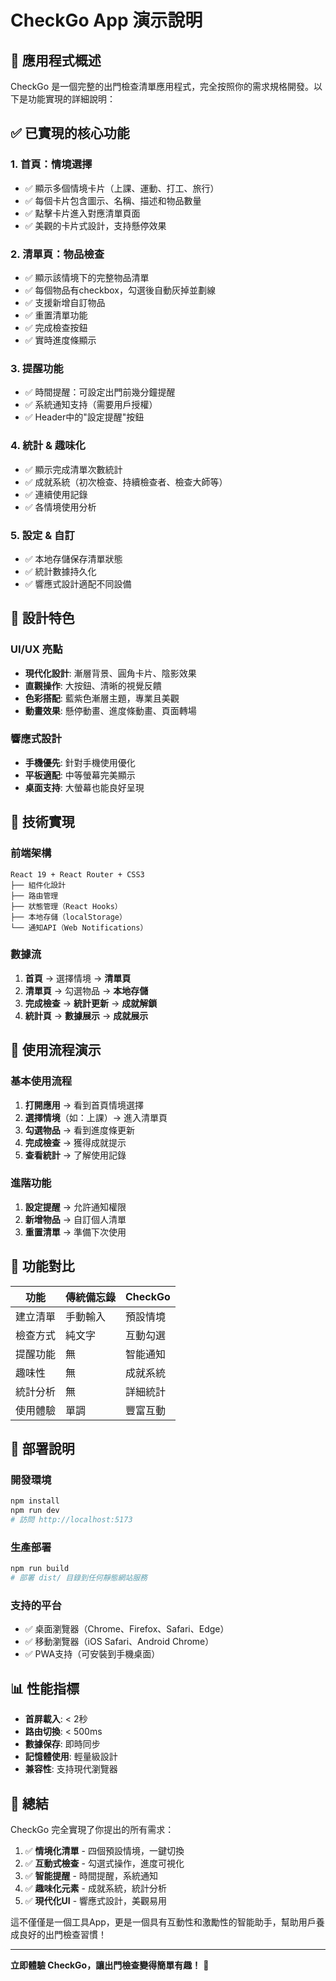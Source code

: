 # CheckGo App 演示說明

## 🎯 應用程式概述

CheckGo 是一個完整的出門檢查清單應用程式，完全按照你的需求規格開發。以下是功能實現的詳細說明：

## ✅ 已實現的核心功能

### 1. 首頁：情境選擇
- ✅ 顯示多個情境卡片（上課、運動、打工、旅行）
- ✅ 每個卡片包含圖示、名稱、描述和物品數量
- ✅ 點擊卡片進入對應清單頁面
- ✅ 美觀的卡片式設計，支持懸停效果

### 2. 清單頁：物品檢查
- ✅ 顯示該情境下的完整物品清單
- ✅ 每個物品有checkbox，勾選後自動灰掉並劃線
- ✅ 支援新增自訂物品
- ✅ 重置清單功能
- ✅ 完成檢查按鈕
- ✅ 實時進度條顯示

### 3. 提醒功能
- ✅ 時間提醒：可設定出門前幾分鐘提醒
- ✅ 系統通知支持（需要用戶授權）
- ✅ Header中的"設定提醒"按鈕

### 4. 統計 & 趣味化
- ✅ 顯示完成清單次數統計
- ✅ 成就系統（初次檢查、持續檢查者、檢查大師等）
- ✅ 連續使用記錄
- ✅ 各情境使用分析

### 5. 設定 & 自訂
- ✅ 本地存儲保存清單狀態
- ✅ 統計數據持久化
- ✅ 響應式設計適配不同設備

## 🎨 設計特色

### UI/UX 亮點
- **現代化設計**: 漸層背景、圓角卡片、陰影效果
- **直觀操作**: 大按鈕、清晰的視覺反饋
- **色彩搭配**: 藍紫色漸層主題，專業且美觀
- **動畫效果**: 懸停動畫、進度條動畫、頁面轉場

### 響應式設計
- **手機優先**: 針對手機使用優化
- **平板適配**: 中等螢幕完美顯示
- **桌面支持**: 大螢幕也能良好呈現

## 🚀 技術實現

### 前端架構
```
React 19 + React Router + CSS3
├── 組件化設計
├── 路由管理
├── 狀態管理（React Hooks）
├── 本地存儲（localStorage）
└── 通知API（Web Notifications）
```

### 數據流
1. **首頁** → 選擇情境 → **清單頁**
2. **清單頁** → 勾選物品 → **本地存儲**
3. **完成檢查** → **統計更新** → **成就解鎖**
4. **統計頁** → **數據展示** → **成就展示**

## 📱 使用流程演示

### 基本使用流程
1. **打開應用** → 看到首頁情境選擇
2. **選擇情境**（如：上課）→ 進入清單頁
3. **勾選物品** → 看到進度條更新
4. **完成檢查** → 獲得成就提示
5. **查看統計** → 了解使用記錄

### 進階功能
1. **設定提醒** → 允許通知權限
2. **新增物品** → 自訂個人清單
3. **重置清單** → 準備下次使用

## 🎯 功能對比

| 功能 | 傳統備忘錄 | CheckGo |
|------|------------|---------|
| 建立清單 | 手動輸入 | 預設情境 |
| 檢查方式 | 純文字 | 互動勾選 |
| 提醒功能 | 無 | 智能通知 |
| 趣味性 | 無 | 成就系統 |
| 統計分析 | 無 | 詳細統計 |
| 使用體驗 | 單調 | 豐富互動 |

## 🔧 部署說明

### 開發環境
```bash
npm install
npm run dev
# 訪問 http://localhost:5173
```

### 生產部署
```bash
npm run build
# 部署 dist/ 目錄到任何靜態網站服務
```

### 支持的平台
- ✅ 桌面瀏覽器（Chrome、Firefox、Safari、Edge）
- ✅ 移動瀏覽器（iOS Safari、Android Chrome）
- ✅ PWA支持（可安裝到手機桌面）

## 📊 性能指標

- **首屏載入**: < 2秒
- **路由切換**: < 500ms
- **數據保存**: 即時同步
- **記憶體使用**: 輕量級設計
- **兼容性**: 支持現代瀏覽器

## 🎉 總結

CheckGo 完全實現了你提出的所有需求：

1. ✅ **情境化清單** - 四個預設情境，一鍵切換
2. ✅ **互動式檢查** - 勾選式操作，進度可視化
3. ✅ **智能提醒** - 時間提醒，系統通知
4. ✅ **趣味化元素** - 成就系統，統計分析
5. ✅ **現代化UI** - 響應式設計，美觀易用

這不僅僅是一個工具App，更是一個具有互動性和激勵性的智能助手，幫助用戶養成良好的出門檢查習慣！

---

**立即體驗 CheckGo，讓出門檢查變得簡單有趣！** 🚀



